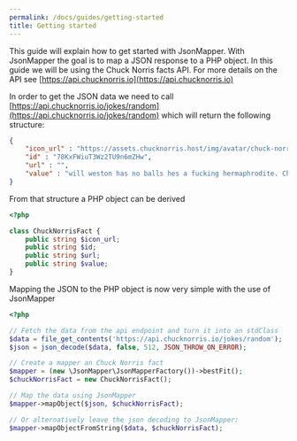 ```yaml
---
permalink: /docs/guides/getting-started
title: Getting started
---
```


This guide will explain how to get started with JsonMapper. With JsonMapper the goal is to map a JSON response to a PHP object. 
In this guide we will be using the Chuck Norris facts API. For more details on the API see [https://api.chucknorris.io](https://api.chucknorris.io)

In order to get the JSON data we need to call [https://api.chucknorris.io/jokes/random](https://api.chucknorris.io/jokes/random) which will return the following
structure:
```json
{
    "icon_url" : "https://assets.chucknorris.host/img/avatar/chuck-norris.png",
    "id" : "78KxFWiuT3Wz2TU9n6mZHw",
    "url" : "",
    "value" : "will weston has no balls hes a fucking hermaphrodite. Chuck Norris hates hermaphrodites"
}
```

From that structure a PHP object can be derived
```php
<?php

class ChuckNorrisFact {
    public string $icon_url;
    public string $id;
    public string $url;
    public string $value;
}
``` 

Mapping the JSON to the PHP object is now very simple with the use of JsonMapper
```php
<?php

// Fetch the data from the api endpoint and turn it into an stdClass
$data = file_get_contents('https://api.chucknorris.io/jokes/random');
$json = json_decode($data, false, 512, JSON_THROW_ON_ERROR);

// Create a mapper an Chuck Norris fact
$mapper = (new \JsonMapper\JsonMapperFactory())->bestFit();
$chuckNorrisFact = new ChuckNorrisFact();

// Map the data using JsonMapper
$mapper->mapObject($json, $chuckNorrisFact);

// Or alternatively leave the json decoding to JsonMapper:
$mapper->mapObjectFromString($data, $chuckNorrisFact);
```

